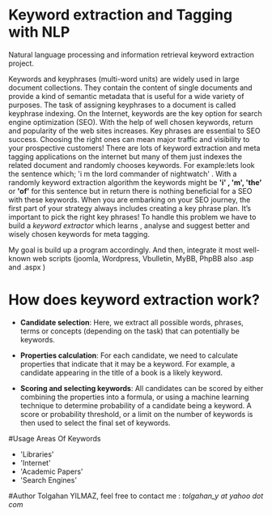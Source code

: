 # Keyword extraction and Tagging with NLP 
Natural language processing and information retrieval keyword extraction project.

Keywords and keyphrases (multi-word units) are widely used in large document collections.
They contain the content of single documents and provide a kind of semantic metadata that is useful for a wide variety of purposes.
The task of assigning keyphrases to a document is called keyphrase indexing.
On the Internet, keywords are the key option for search engine optimization (SEO).  With the help of well chosen keywords, return and popularity of the web sites increases. Key phrases are essential to SEO success. Choosing the right ones can mean major traffic and visibility to your prospective customers!
There are lots of keyword extraction and meta tagging applications on the internet but many of them just indexes the related document and randomly chooses keywords.
For example:lets look the sentence which;  'i m the lord commander of nightwatch' . With a randomly keyword extraction algorithm the keywords
might be **'i' , 'm', 'the'** or **'of'** for this sentence but in return there is nothing beneficial for a SEO with these keywords.
When you are embarking on your SEO journey, the first part of your strategy always includes creating a key phrase plan. It’s important to pick the right key phrases!
To handle this problem we have to build a *keyword extractor* which learns , analyse and suggest better and wisely chosen keywords for meta tagging. 

My goal is build up a program accordingly. And then, integrate it most well-known web scripts (joomla, Wordpress, Vbulletin, MyBB, PhpBB also .asp and .aspx )

# How does keyword extraction work?
  * **Candidate selection**: Here, we extract all possible words, phrases, terms or concepts (depending on the task) that can potentially be keywords.
 
  * **Properties calculation**: For each candidate, we need to calculate properties that indicate that it may be a keyword. For example, a candidate appearing in the title of a book is a likely keyword.

  * **Scoring and selecting keywords**: All candidates can be scored by either combining the properties into a formula, or using a machine learning technique to determine probability of a candidate being a keyword. A score or probability threshold, or a limit on the number of keywords is then used to select the final set of keywords.

#Usage Areas Of Keywords
  * 'Libraries'
  * 'Internet'
  * 'Academic Papers'
  * 'Search Engines'

#Author
Tolgahan YILMAZ, feel free to contact me : *tolgahan_y at yahoo dot com*
